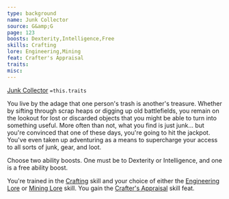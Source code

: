```yaml
---
type: background
name: Junk Collector 
source: G&amp;G
page: 123
boosts: Dexterity,Intelligence,Free
skills: Crafting
lore: Engineering,Mining
feat: Crafter's Appraisal
traits: 
misc: 
---
```


[Junk Collector](###%20Junk%20Collector)
`=this.traits`


You live by the adage that one person's trash is another's treasure. Whether by sifting through scrap heaps or digging up old battlefields, you remain on the lookout for lost or discarded objects that you might be able to turn into something useful. More often than not, what you find is just junk... but you're convinced that one of these days, you're going to hit the jackpot. You've even taken up adventuring as a means to supercharge your access to all sorts of junk, gear, and loot.

Choose two ability boosts. One must be to Dexterity or Intelligence, and one is a free ability boost.

You're trained in the [Crafting](Crafting) skill and your choice of either the [Engineering Lore](Engineering%20Lore) or [Mining Lore](Mining%20Lore) skill. You gain the [Crafter's Appraisal](Crafter's%20Appraisal) skill feat.

